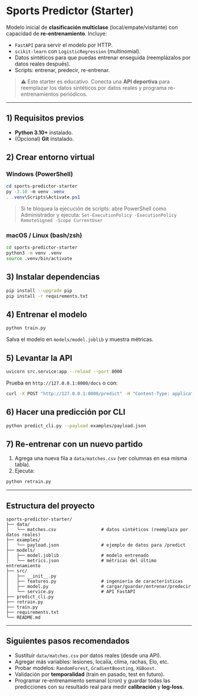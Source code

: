 # Sports Predictor (Starter)

Modelo inicial de **clasificación multiclase** (local/empate/visitante) con capacidad de **re-entrenamiento**. 
Incluye:
- `FastAPI` para servir el modelo por HTTP.
- `scikit-learn` con `LogisticRegression` (multinomial).
- Datos sintéticos para que puedas entrenar enseguida (reemplázalos por datos reales después).
- Scripts: entrenar, predecir, re-entrenar.

> ⚠️ Este starter es educativo. Conecta una **API deportiva** para reemplazar los datos sintéticos por datos reales y programa re-entrenamientos periódicos.

---

## 1) Requisitos previos
- **Python 3.10+** instalado.
- (Opcional) **Git** instalado.

## 2) Crear entorno virtual
### Windows (PowerShell)
```powershell
cd sports-predictor-starter
py -3.10 -m venv .venv
. .venv\Scripts\Activate.ps1
```
> Si te bloquea la ejecución de scripts: abre PowerShell como Administrador y ejecuta: `Set-ExecutionPolicy -ExecutionPolicy RemoteSigned -Scope CurrentUser`

### macOS / Linux (bash/zsh)
```bash
cd sports-predictor-starter
python3 -m venv .venv
source .venv/bin/activate
```

## 3) Instalar dependencias
```bash
pip install --upgrade pip
pip install -r requirements.txt
```

## 4) Entrenar el modelo
```bash
python train.py
```
Salva el modelo en `models/model.joblib` y muestra métricas.

## 5) Levantar la API
```bash
uvicorn src.service:app --reload --port 8000
```
Prueba en `http://127.0.0.1:8000/docs` o con:
```bash
curl -X POST "http://127.0.0.1:8000/predict" -H "Content-Type: application/json" -d @examples/payload.json
```

## 6) Hacer una predicción por CLI
```bash
python predict_cli.py --payload examples/payload.json
```

## 7) Re-entrenar con un nuevo partido
1. Agrega una nueva fila a `data/matches.csv` (ver columnas en esa misma tabla).
2. Ejecuta:
```bash
python retrain.py
```

---

## Estructura del proyecto
```
sports-predictor-starter/
├── data/
│   └── matches.csv                 # datos sintéticos (reemplaza por datos reales)
├── examples/
│   └── payload.json                # ejemplo de datos para /predict
├── models/
│   ├── model.joblib                # modelo entrenado
│   └── metrics.json                # métricas del último entrenamiento
├── src/
│   ├── __init__.py
│   ├── features.py                 # ingeniería de características
│   ├── model.py                    # cargar/guardar/entrenar/predecir
│   └── service.py                  # API FastAPI
├── predict_cli.py
├── retrain.py
├── train.py
├── requirements.txt
└── README.md
```

---

## Siguientes pasos recomendados
- Sustituir `data/matches.csv` por datos reales (desde una API).
- Agregar más variables: lesiones, localía, clima, rachas, Elo, etc.
- Probar modelos: `RandomForest`, `GradientBoosting`, `XGBoost`.
- Validación por **temporalidad** (train en pasado, test en futuro).
- Programar re-entrenamiento semanal (cron) y guardar todas las predicciones con su resultado real para medir **calibración** y **log-loss**.
